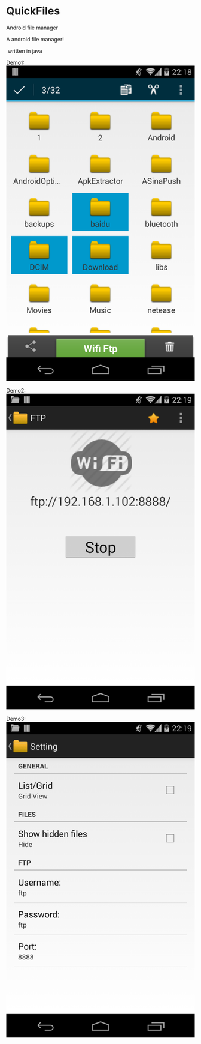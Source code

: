 # QuickFiles
Android file manager 


<html>

<body>
  A android file manager!

  written in java 
	</p>
	
Demo1:<br/>
	![image](https://github.com/kimikan/QuickFiles/blob/master/ScreenShots/device-2014-05-27-222011.png)
	</p>
	
Demo2:<br/>
	![image](https://github.com/kimikan/QuickFiles/blob/master/ScreenShots/device-2014-05-27-222032.png)
	</p>
  
  Demo3:<br/>
	![image](https://github.com/kimikan/QuickFiles/blob/master/ScreenShots/device-2014-05-27-222047.png)
	</p>
</body>
</html>

